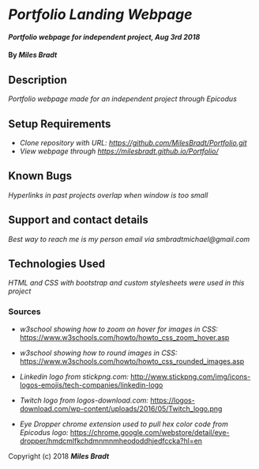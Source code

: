 # _Portfolio Landing Webpage_

#### _Portfolio webpage for independent project, Aug 3rd 2018_

#### By _**Miles Bradt**_

## Description

_Portfolio webpage made for an independent project through Epicodus_

## Setup Requirements

* _Clone repository with URL: https://github.com/MilesBradt/Portfolio.git_
* _View webpage through https://milesbradt.github.io/Portfolio/_

## Known Bugs

_Hyperlinks in past projects overlap when window is too small_

## Support and contact details

_Best way to reach me is my person email via smbradtmichael@gmail.com_

## Technologies Used

_HTML and CSS with bootstrap and custom stylesheets were used in this project_

### Sources

* _w3school showing how to zoom on hover for images in CSS:_ https://www.w3schools.com/howto/howto_css_zoom_hover.asp

* _w3school showing how to round images in CSS:_ https://www.w3schools.com/howto/howto_css_rounded_images.asp

* _Linkedin logo from stickpng.com:_ http://www.stickpng.com/img/icons-logos-emojis/tech-companies/linkedin-logo

* _Twitch logo from logos-download.com:_ https://logos-download.com/wp-content/uploads/2016/05/Twitch_logo.png

* _Eye Dropper chrome extension used to pull hex color code from Epicodus logo:_ https://chrome.google.com/webstore/detail/eye-dropper/hmdcmlfkchdmnmnmheododdhjedfccka?hl=en

Copyright (c) 2018 **_Miles Bradt_**
